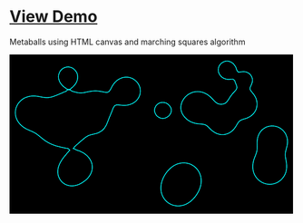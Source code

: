 # [View Demo](https://woozl.github.io/metaballs)
Metaballs using HTML canvas and marching squares algorithm

![Metaballs](screenshot.png)